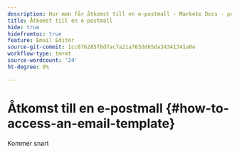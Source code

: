```yaml
---
description: Hur man får åtkomst till en e-postmall - Marketo Docs - produktdokumentation
title: Åtkomst till en e-postmall
hide: true
hidefromtoc: true
feature: Email Editor
source-git-commit: 1cc876285f8d7ac7a21a763dd65da34341341a0e
workflow-type: tm+mt
source-wordcount: '24'
ht-degree: 0%

---
```


# Åtkomst till en e-postmall {#how-to-access-an-email-template}

Kommer snart
